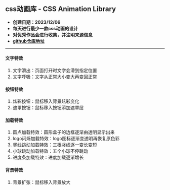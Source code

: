 ## css动画库 - CSS Animation Library

- **创建日期：2023/12/06**
- **每天进行最少一款css动画的设计**
- **对优秀作品会进行收集，并注明来源信息**
- **[github仓库地址](https://github.com/shanlihang/css_animation_library "css动画库")**

---

#### 文字特效
1. 文字滑出：页面打开时文字会滑到指定位置
2. 文字呼吸：文字从正常大小变大再变回正常


#### 按钮特效
1. 炫彩按钮：鼠标移入背景炫彩变化
2. 遮罩按钮：鼠标移入按钮添加遮罩层


#### 加载特效
1. 圆点加载特效：圆形盒子的边框逐渐由透明显示出来
2. logo闪烁加载特效：logo图标逐渐变透明再恢复原色彩
3. 竖线跳动加载特效：三根竖线逐一变长变短
4. 小球跳动加载特效：五个小球不停跳动
5. 进度条加载特效：进度加载逐渐增长


#### 背景特效
1. 背景扩张：鼠标移入背景放大

